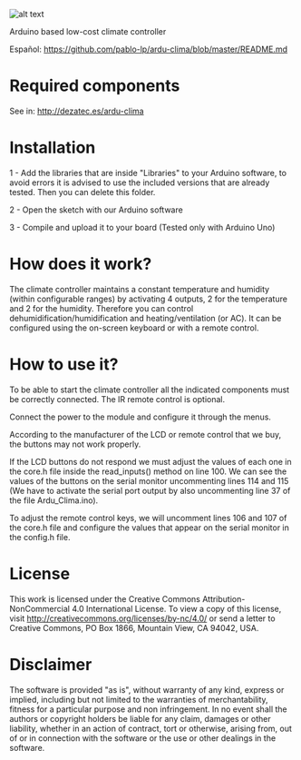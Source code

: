 ![alt text](http://dezatec.es/wp-content/uploads/2019/01/ardu-clima.png)

Arduino based low-cost climate controller

Español: https://github.com/pablo-lp/ardu-clima/blob/master/README.md

# Required components

See in: http://dezatec.es/ardu-clima

# Installation

1 - Add the libraries that are inside "Libraries" to your Arduino software, to avoid errors it is advised to use the included versions that are already tested. Then you can delete this folder.

2 - Open the sketch with our Arduino software

3 - Compile and upload it to your board (Tested only with Arduino Uno)

# How does it work?

The climate controller maintains a constant temperature and humidity (within configurable ranges) by activating 4 outputs, 2 for the temperature and 2 for the humidity. Therefore you can control dehumidification/humidification and heating/ventilation (or AC). It can be configured using the on-screen keyboard or with a remote control.

# How to use it?

To be able to start the climate controller all the indicated components must be correctly connected. The IR remote control is optional.

Connect the power to the module and configure it through the menus.

According to the manufacturer of the LCD or remote control that we buy, the buttons may not work properly.

If the LCD buttons do not respond we must adjust the values of each one in the core.h file inside the read_inputs() method on line 100. We can see the values of the buttons on the serial monitor uncommenting lines 114 and 115 (We have to activate the serial port output by also uncommenting line 37 of the file Ardu_Clima.ino).

To adjust the remote control keys, we will uncomment lines 106 and 107 of the core.h file and configure the values that appear on the serial monitor in the config.h file.

# License

This work is licensed under the Creative Commons Attribution-NonCommercial 4.0 International License. To view a copy of this license, visit http://creativecommons.org/licenses/by-nc/4.0/ or send a letter to Creative Commons, PO Box 1866, Mountain View, CA 94042, USA.

# Disclaimer

The software is provided "as is", without warranty of any kind, express or implied, including but not limited to the warranties of merchantability, fitness for a particular purpose and non infringement. In no event shall the authors or copyright holders be liable for any claim, damages or other liability, whether in an action of contract, tort or otherwise, arising from, out of or in connection with the software or the use or other dealings in the software.
